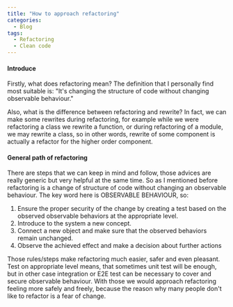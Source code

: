 ```yaml
---
title: "How to approach refactoring"
categories:
  - Blog
tags:
  - Refactoring
  - Clean code
---
```


#### Introduce

Firstly, what does refactoring mean? The definition that I personally find most suitable is:
"It's changing the structure of code without changing observable behaviour." 

Also, what is the difference between refactoring and rewrite?
In fact, we can make some rewrites during refactoring, for example while we were refactoring a class we rewrite a function,
or during refactoring of a module, we may rewrite a class, so in other words, rewrite of some component is actually a refactor for the higher order component.

#### General path of refactoring

There are steps that we can keep in mind and follow, those advices are really generic but very helpful at the same time.
So as I mentioned before refactoring is a change of structure of code without changing an observable behaviour.
The key word here is OBSERVABLE BEHAVIOUR, so:

1. Ensure the proper security of the change by creating a test based on the observed observable behaviors at the appropriate level.
2. Introduce to the system a new concept.
3. Connect a new object and make sure that the observed behaviors remain unchanged.
4. Observe the achieved effect and make a decision about further actions

Those rules/steps make refactoring much easier, safer and even pleasant. 
Test on appropriate level means, that sometimes unit test will be enough, 
but in other case integration or E2E test can be necessary to cover and secure observable behaviour. 
With those we would approach refactoring feeling more safely and freely, because the reason why many people don't like to refactor is a fear of change. 
